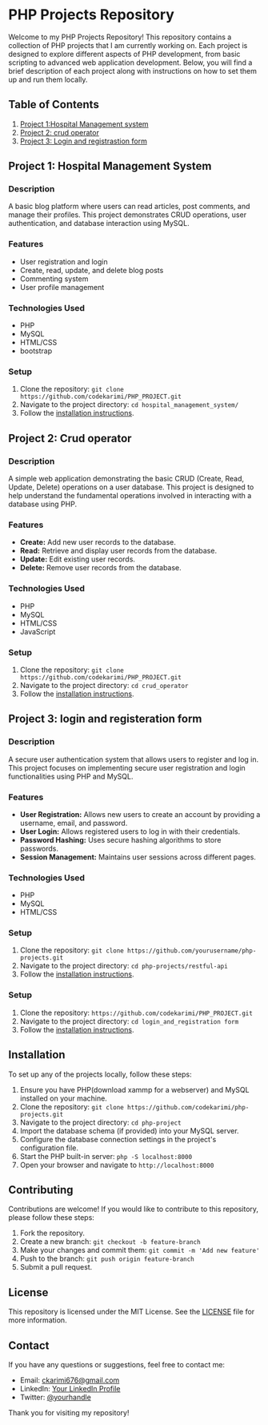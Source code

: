 # PHP Projects Repository

Welcome to my PHP Projects Repository! This repository contains a collection of PHP projects that I am currently working on. Each project is designed to explore different aspects of PHP development, from basic scripting to advanced web application development. Below, you will find a brief description of each project along with instructions on how to set them up and run them locally.

## Table of Contents

1. [Project 1:Hospital Management system](#Project-1)
2. [Project 2: crud operator](#project-2-e-commerce-website)
3. [Project 3: Login and registrastion form](#project-3-restful-api)


## Project 1: Hospital Management System

### Description
A basic blog platform where users can read articles, post comments, and manage their profiles. This project demonstrates CRUD operations, user authentication, and database interaction using MySQL.

### Features
- User registration and login
- Create, read, update, and delete blog posts
- Commenting system
- User profile management

### Technologies Used
- PHP
- MySQL
- HTML/CSS
- bootstrap

### Setup
1. Clone the repository: `git clone https://github.com/codekarimi/PHP_PROJECT.git`
2. Navigate to the project directory: `cd hospital_management_system/`
3. Follow the [installation instructions](#installation).

## Project 2: Crud operator

### Description
A simple web application demonstrating the basic CRUD (Create, Read, Update, Delete) operations on a user database. This project is designed to help understand the fundamental operations involved in interacting with a database using PHP.

### Features
- **Create:** Add new user records to the database.
- **Read:** Retrieve and display user records from the database.
- **Update:** Edit existing user records.
- **Delete:** Remove user records from the database.

### Technologies Used
- PHP
- MySQL
- HTML/CSS
- JavaScript

### Setup
1. Clone the repository: `git clone https://github.com/codekarimi/PHP_PROJECT.git`
2. Navigate to the project directory: `cd crud_operator`
3. Follow the [installation instructions](#installation).

## Project 3:   login and registeration form

### Description
A secure user authentication system that allows users to register and log in. This project focuses on implementing secure user registration and login functionalities using PHP and MySQL.

### Features
- **User Registration:** Allows new users to create an account by providing a username, email, and password.
- **User Login:** Allows registered users to log in with their credentials.
- **Password Hashing:** Uses secure hashing algorithms to store passwords.
- **Session Management:** Maintains user sessions across different pages.

### Technologies Used
- PHP
- MySQL
- HTML/CSS

### Setup
1. Clone the repository: `git clone https://github.com/yourusername/php-projects.git`
2. Navigate to the project directory: `cd php-projects/restful-api`
3. Follow the [installation instructions](#installation).



### Setup
1. Clone the repository: `https://github.com/codekarimi/PHP_PROJECT.git`
2. Navigate to the project directory: `cd login_and_registration form`
3. Follow the [installation instructions](#installation).

## Installation

To set up any of the projects locally, follow these steps:

1. Ensure you have PHP(download xammp for a webserver) and MySQL installed on your machine.
2. Clone the repository: `git clone https://github.com/codekarimi/php-projects.git`
3. Navigate to the project directory: `cd php-project`
4. Import the database schema (if provided) into your MySQL server.
5. Configure the database connection settings in the project's configuration file.
6. Start the PHP built-in server: `php -S localhost:8000`
7. Open your browser and navigate to `http://localhost:8000`

## Contributing

Contributions are welcome! If you would like to contribute to this repository, please follow these steps:

1. Fork the repository.
2. Create a new branch: `git checkout -b feature-branch`
3. Make your changes and commit them: `git commit -m 'Add new feature'`
4. Push to the branch: `git push origin feature-branch`
5. Submit a pull request.

## License

This repository is licensed under the MIT License. See the [LICENSE](LICENSE) file for more information.

## Contact

If you have any questions or suggestions, feel free to contact me:

- Email: [ckarimi676@gmail.com](mailto:your-email@example.com)
- LinkedIn: [Your LinkedIn Profile](https://linkedin.com/in/yourprofile)
- Twitter: [@yourhandle](https://twitter.com/yourhandle)

Thank you for visiting my repository!
